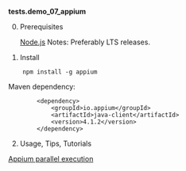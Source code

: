 **tests.demo_07_appium**

0. Prerequisites

    [Node.js](https://nodejs.org/en/)
    Notes: Preferably LTS releases.
    
1. Install

```
    npm install -g appium
```

Maven dependency: 

```
        <dependency>
            <groupId>io.appium</groupId>
            <artifactId>java-client</artifactId>
            <version>4.1.2</version>
        </dependency>
```

2. Usage, Tips, Tutorials

[Appium parallel execution](https://github.com/saikrishna321/AppiumTestDistribution)